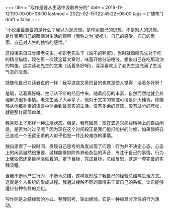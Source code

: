 +++
title = "写作是要从生活中汲取养分的"
date = 2019-11-12T00:00:00+08:00
lastmod = 2022-02-15T22:45:22+08:00
tags = ["随笔"]
draft = false
+++

“小说里最重要的是什么？我以为是思想。是作家自己的思想，不是别人的思想。是作家用自己的眼睛对生活的观察（我称之为‘凝视’），自己的感受、自己的思索、自己对人生的独特的感悟。”

这段话来自汪曾祺老先生，初识老先生于《端午的鸭蛋》，当时就惊叹先生对于吃的精准描绘，现在再一次读这篇文章时，味蕾开始分泌唾液，想象自己在吃那流油的鸭蛋。这次读老先生的文集《活着多好呀》，深深喜欢上了老先生这充满了生活气息的文章。

就像他自己对读者说的一样：我写这些文章的目的也就是使人觉得：活着多好呀！

是啊，活着真好呀。生活从不断的经历中来，随着阅历的丰富，自然而然地就会处理解决很多事情。老先生活了大半辈子，他对于文字的掌控可谓是炉火纯青。你能够从他那朴素的语言中体会到最真实的生活，没有多余的修饰，没有过分的夸张，就是那样简简单单。

我喜欢上了那样一种生活状态。但是，我有困惑：现在去追求那些精神上的自由闲适，是否为时过早呢？因为现在这个时间段正是我们能打能拼的时候，如果我把自己变成一个无欲无求的人似乎也是一件比较难办的事情。

独自思索了一段时间，发现自己思考的角度出现了问题：行为并不决定心态。心态上的闲适自然很重要，这样能够排除外界砸杂乱的声音，专注于自己的事情。行为上我依然还是目标驱动着的。定下目标，完成目标，总结反思，这是一套完备的实践流程。

当我不断地产生行为，不断地总结，这样就形成了我自己的经验总结与生活方式。这就是个人系统的形成过程。我通过接触不同的事情来丰富自己的系统，让它能够适应各种各样的变化。

写作则是总结经验的方式，整理思考，输出经验。它是一种极具分享性的行为活动。